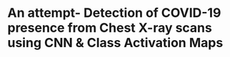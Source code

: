 # An attempt- Detection of COVID-19 presence from Chest X-ray scans using CNN & Class Activation Maps

          
